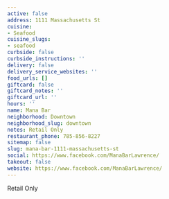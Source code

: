 ```yaml
---
active: false
address: 1111 Massachusetts St
cuisine:
- Seafood
cuisine_slugs:
- seafood
curbside: false
curbside_instructions: ''
delivery: false
delivery_service_websites: ''
food_urls: []
giftcard: false
giftcard_notes: ''
giftcard_url: ''
hours: ''
name: Mana Bar
neighborhood: Downtown
neighborhood_slug: downtown
notes: Retail Only
restaurant_phone: 785-856-8227
sitemap: false
slug: mana-bar-1111-massachusetts-st
social: https://www.facebook.com/ManaBarLawrence/
takeout: false
website: https://www.facebook.com/ManaBarLawrence/
---
```


Retail Only